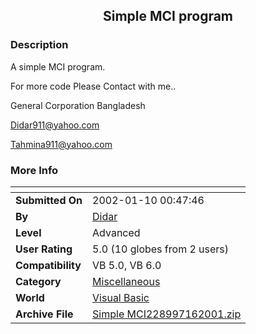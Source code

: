 ﻿<div align="center">

## Simple MCI program


</div>

### Description

A simple MCI program.

For more code Please Contact with me..

General Corporation Bangladesh

Didar911@yahoo.com

Tahmina911@yahoo.com
 
### More Info
 


<span>             |<span>
---                |---
**Submitted On**   |2002-01-10 00:47:46
**By**             |[Didar](https://github.com/Planet-Source-Code/PSCIndex/blob/master/ByAuthor/didar.md)
**Level**          |Advanced
**User Rating**    |5.0 (10 globes from 2 users)
**Compatibility**  |VB 5\.0, VB 6\.0
**Category**       |[Miscellaneous](https://github.com/Planet-Source-Code/PSCIndex/blob/master/ByCategory/miscellaneous__1-1.md)
**World**          |[Visual Basic](https://github.com/Planet-Source-Code/PSCIndex/blob/master/ByWorld/visual-basic.md)
**Archive File**   |[Simple MCI228997162001\.zip](https://github.com/Planet-Source-Code/didar-simple-mci-program__1-25090/archive/master.zip)








